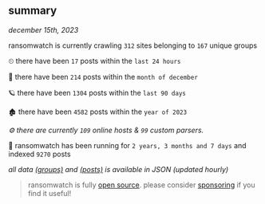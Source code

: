 
## summary
_december 15th, 2023_

ransomwatch is currently crawling `312` sites belonging to `167` unique groups

⏲ there have been `17` posts within the `last 24 hours`

🦈 there have been `214` posts within the `month of december`

🪐 there have been `1304` posts within the `last 90 days`

🏚 there have been `4582` posts within the `year of 2023`

_⚙️ there are currently `109` online hosts & `99` custom parsers._

🦕 ransomwatch has been running for `2 years, 3 months and 7 days` and indexed `9270` posts

_all data  [(groups)](http://ransomwhat.telemetry.ltd/groups) and [(posts)](http://ransomwhat.telemetry.ltd/posts) is available in JSON (updated hourly)_

> ransomwatch is fully [open source](https://github.com/joshhighet/ransomwatch#ransomwatch--). please consider [sponsoring](https://github.com/sponsors/joshhighet) if you find it useful!

